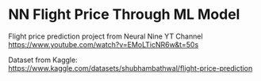 # NN Flight Price Through ML Model

Flight price prediction project from Neural Nine YT Channel
https://www.youtube.com/watch?v=EMoLTicNR6w&t=50s

Dataset from Kaggle:
https://www.kaggle.com/datasets/shubhambathwal/flight-price-prediction
